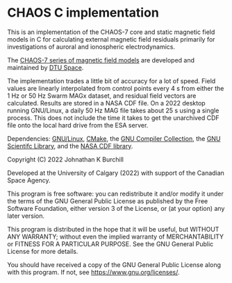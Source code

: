 # CHAOS C implementation

This is an implementation of the CHAOS-7 core and static magnetic field models in C for calculating external magnetic field residuals primarily for investigations of auroral and ionospheric electrodynamics.

The [CHAOS-7 series of magnetic field models](http://www.spacecenter.dk/files/magnetic-models/CHAOS-7/) are developed and maintained by [DTU Space](https://www.space.dtu.dk/english/research/scientific_data_and_models/magnetic_field_models).

The implementation trades a little bit of accuracy for a lot of speed. Field values are linearly interpolated from control points every 4 s from either the 1 Hz or 50 Hz Swarm MAGx dataset, and residual field vectors are calculated. Results are stored in a NASA CDF file. On a 2022 desktop running GNU/Linux, a daily 50 Hz MAG file takes about 25 s using a single process. This does not include the time it takes to get the unarchived CDF file onto the local hard drive from the ESA server.

Dependencies: [GNU/Linux](https://www.getgnulinux.org/en/linux), [CMake](https://cmake.org), the [GNU Compiler Collection](https://gcc.gnu.org), the [GNU Scientifc Library](https://www.gnu.org/software/gsl/), and the [NASA CDF library](https://cdf.gsfc.nasa.gov).

Copyright (C) 2022   Johnathan K Burchill

Developed at the University of Calgary (2022) with support of the Canadian Space Agency. 

This program is free software: you can redistribute it and/or modify
it under the terms of the GNU General Public License as published by
the Free Software Foundation, either version 3 of the License, or
(at your option) any later version.

This program is distributed in the hope that it will be useful,
but WITHOUT ANY WARRANTY; without even the implied warranty of
MERCHANTABILITY or FITNESS FOR A PARTICULAR PURPOSE.  See the
GNU General Public License for more details.

You should have received a copy of the GNU General Public License
along with this program.  If not, see <https://www.gnu.org/licenses/>.
